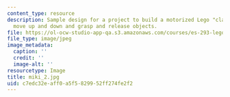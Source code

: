 ```yaml
---
content_type: resource
description: Sample design for a project to build a motorized Lego "claw" that can
  move up and down and grasp and release objects.
file: https://ol-ocw-studio-app-qa.s3.amazonaws.com/courses/es-293-lego-robotics-spring-2007/c7edc32eaff0a5f5829952ff274fe2f2_miki_2.jpg
file_type: image/jpeg
image_metadata:
  caption: ''
  credit: ''
  image-alt: ''
resourcetype: Image
title: miki_2.jpg
uid: c7edc32e-aff0-a5f5-8299-52ff274fe2f2
---
```

